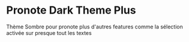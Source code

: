 # Pronote Dark Theme Plus
Thème Sombre pour pronote plus d'autres features comme la sélection activée sur presque tout les textes
